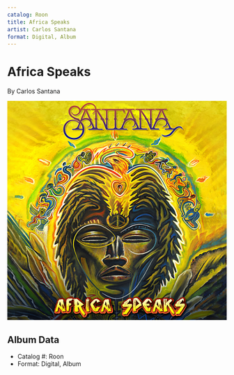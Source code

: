 ```yaml
---
catalog: Roon
title: Africa Speaks
artist: Carlos Santana
format: Digital, Album
---
```


# Africa Speaks

By Carlos Santana

![](../../assets/albumcovers/Carlos_Santana-Africa_Speaks.png)

## Album Data

- Catalog #: Roon
- Format: Digital, Album

